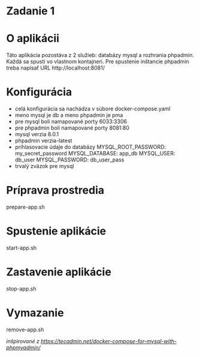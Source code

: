 # Zadanie 1 #

# O aplikácii #

Táto aplikácia pozostáva z 2 služieb: databázy mysql a rozhrania phpadmin. Každá sa spustí vo vlastnom kontajneri. Pre spustenie inštancie phpadmin treba napísať URL http://localhost:8081/ 

# Konfigurácia #
- celá konfigurácia sa nachádza v súbore docker-compose.yaml
- meno mysql je db a meno phpadmin je pma 
- pre mysql boli namapované porty 6033:3306
- pre phpadmin boli namapované porty 8081:80
- mysql verzia 8.0.1
- phpadmin verzia-latest
- prihlasovacie údaje do databázy
      MYSQL_ROOT_PASSWORD: my_secret_password
      MYSQL_DATABASE: app_db
      MYSQL_USER: db_user
      MYSQL_PASSWORD: db_user_pass
- trvalý zväzok pre mysql

# Príprava prostredia #
prepare-app.sh

# Spustenie aplikácie #
start-app.sh

# Zastavenie aplikácie #
stop-app.sh

# Vymazanie #
 remove-app.sh


 *inšpirované z https://tecadmin.net/docker-compose-for-mysql-with-phpmyadmin/*
